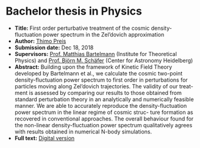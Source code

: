 # Bachelor thesis in Physics

- **Title:** First order perturbative treatment of the cosmic
density-fluctuation power spectrum in the Zel’dovich
approximation
- **Author:** [Thimo Preis](thpreis.github.io)
- **Submission date:** Dec 18, 2018
- **Supervisors:** [Prof. Matthias Bartelmann](http://www.ita.uni-heidelberg.de/research/bartelmann/) (Institute for Theoretical Physics) and [Prof. Björn M. Schäfer](http://www.ita.uni-heidelberg.de/~spirou/) (Center for Astronomy Heidelberg)
- **Abstract:** Building upon the framework of Kinetic Field Theory developed by Bartelmann et al.,
we calculate the cosmic two-point density-fluctuation power spectrum to first order in
perturbations for particles moving along Zel’dovich trajectories. The validity of our treat-
ment is assessed by comparing our results to those obtained from standard perturbation
theory in an analytically and numerically feasible manner. We are able to accurately
reproduce the density-fluctuation power spectrum in the linear regime of cosmic struc-
ture formation as recovered in conventional approaches. The overall behaviour found
for the non-linear density-fluctuation power spectrum qualitatively agrees with results
obtained in numerical N-body simulations.
- **Full text:** [Digital version](https://github.com/Thpreis/B.Sc.-Thesis/blob/master/Bsc_Thesis_ThimoPreis_digital.pdf)
